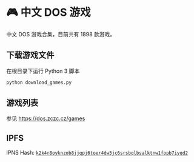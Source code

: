# 🎮 中文 DOS 游戏

中文 DOS 游戏合集，目前共有 1898 款游戏。

## 下载游戏文件

在根目录下运行 Python 3 脚本

``` python
python download_games.py
```

## 游戏列表

参见 https://dos.zczc.cz/games

## IPFS

IPNS Hash: [`k2k4r8oyknzob8jjqpj6toer4dw3jc6srsbqlbsalktnw1fopb7iyqd2`](https://ipfs.io/ipns/k2k4r8oyknzob8jjqpj6toer4dw3jc6srsbqlbsalktnw1fopb7iyqd2)
